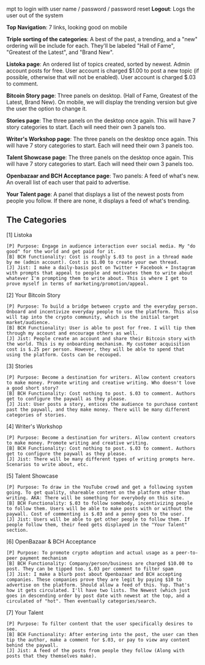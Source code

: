 mpt to login with user name / password / password reset
    **Logout**: Logs the user out of the system
    
**Top Navigation**: 7 links, looking good on mobile

**Triple sorting of the categories**: A best of the past, a trending, and a "new" ordering will be include for each. They'll be labeled "Hall of Fame", "Greatest of the Latest", and "Brand New".

**Listoka page**: An ordered list of topics created, sorted by newest. Admin account posts for free. User account is charged $1.00 to post a new topic (if possible, otherwise that will not be enabled). User account is charged $.03 to comment.

**Bitcoin Story page**: Three panels on desktop. (Hall of Fame, Greatest of the Latest, Brand New). On mobile, we will display the trending version but give the user the option to change it.

**Stories page**: The three panels on the desktop once again. This will have 7 story categories to start. Each will need their own 3 panels too.

**Writer's Workshop page**: The three panels on the desktop once again. This will have 7 story categories to start. Each will need their own 3 panels too.

**Talent Showcase page**: The three panels on the desktop once again. This will have 7 story categories to start. Each will need their own 3 panels too.

**Openbazaar and BCH Acceptance page**: Two panels: A feed of what's new. An overall list of each user that paid to advertise.

**Your Talent page**: A panel that displays a list of the newest posts from people you follow. If there are none, it displays a feed of what's trending.

## The Categories

[1] Listoka

    [P] Purpose: Engage in audience interaction over social media. My "do good" for the world and get paid for it.
    [B] BCH functionality: Cost is roughly $.03 to post in a thread made by me (admin account). Cost is $1.00 to create your own thread.
    [J] Jist: I make a daily-basis post on Twitter + Facebook + Instagram with prompts that appeal to people and motivates them to write about whatever I'm prompting them to write about. This is where I get to prove myself in terms of marketing/promotion/appeal.

[2] Your Bitcoin Story

    [P] Purpose: To build a bridge between crypto and the everyday person. Onboard and incentivize everyday people to use the platform. This also will tap into the crypto community, which is the initial target market/audience.
    [B] BCH Functionality: User is able to post for free. I will tip them through my account and encourage others as well.
    [J] Jist: People create an account and share their Bitcoin story with the world. This is my onboarding mechanism. My customer acquisition cost is $.25 per person. However, they will be able to spend that using the platform. Costs can be recouped. 

[3] Stories

    [P] Purpose: Become a destination for writers. Allow content creators to make money. Promote writing and creative writing. Who doesn't love a good short story?
    [B] BCH Functionality: Cost nothing to post. $.03 to comment. Authors get to configure the paywall as they please.
    [J] Jist: User posts a story, entices the audience to purchase content past the paywall, and they make money. There will be many different categories of stories.  

[4] Writer's Workshop

    [P] Purpose: Become a destination for writers. Allow content creators to make money. Promote writing and creative writing. 
    [B] BCH Functionality: Cost nothing to post. $.03 to comment. Authors get to configure the paywall as they please.
    [J] Jist: There will be many different types of writing prompts here. Scenarios to write about, etc.

[5] Talent Showcase
   
    [P] Purpose: To draw in the YouTube crowd and get a following system going. To get quality, shareable content on the platform other than writing. AKA: There will be something for everybody on this site.
    [B] BCH Functionality: $.03 to follow somebody, incentivizing people to follow them. Users will be able to make posts with or without the paywall. Cost of commenting is $.03 and a penny goes to the user.
    [J] Jist: Users will be able to get other people to follow them. If people follow them, their feed gets displayed in the "Your Talent" section. 

[6] OpenBazaar & BCH Acceptance

    [P] Purpose: To promote crypto adoption and actual usage as a peer-to-peer payment mechanism
    [B] BCH Functionality: Company/person/business are charged $10.00 to post. They can be tipped too. $.03 per comment to filter spam
    [J] Jist: I make a blurb post about Openbazaar and BCH accepting companies. These companies prove they are legit by paying $10 to advertise on the platform. Should allow a feed of this. Yup. That's how it gets circulated. I'll have two lists. The Newest (which just goes in descending order by post date with newest at the top, and a circulated of "hot". Then eventually categories/search.

[7] Your Talent

    [P] Purpose: To filter content that the user specifically desires to see.
    [B] BCH Functionality: After entering into the post, the user can then tip the author, make a comment for $.03, or pay to view any content behind the paywall.
    [J] Jist: A feed of the posts from people they follow (Along with posts that they themselves make).
